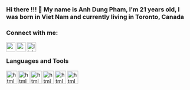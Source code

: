 ### Hi there !!! 👋 My name is Anh Dung Pham, I'm 21 years old, I was born in Viet Nam and currently living in Toronto, Canada

### Connect with me:

[<img align="left" alt="website" width="25px" src="https://upload.wikimedia.org/wikipedia/commons/thumb/c/c4/Globe_icon.svg/1024px-Globe_icon.svg.png" />][website]
[<img align="left" alt="gmail" width="25px" src="https://w7.pngwing.com/pngs/298/243/png-transparent-email-address-computer-icons-mail-miscellaneous-angle-triangle.png" />][gmail]
[<img align="left" alt="linkedIn" width="25px" src="https://cdn.jsdelivr.net/npm/simple-icons@v3/icons/linkedin.svg" />][linkedin]

[website]: https://stanleypham.com
[gmail]: mailto:phamanhdung1813@gmail.com
[linkedin]: https://www.linkedin.com/in/anh-dung-pham-38830b1a6/
<br />

### Languages and Tools
<img align="left" alt="html5" height="35px" width="30px" src="https://continuecoding.com/wp-content/uploads/2020/04/java-eps-vector-logo.png" />
<img align="left" alt="html5" height="35px" width="30px" src="https://upload.wikimedia.org/wikipedia/commons/6/6a/JavaScript-logo.png" />
<img align="left" alt="html5" height="35px" width="30px" src="https://upload.wikimedia.org/wikipedia/commons/thumb/1/1f/Python_logo_01.svg/600px-Python_logo_01.svg.png" />
<img align="left" alt="html5" height="35px" width="30px" src="https://bgasparotto.com/wp-content/uploads/2017/12/spring-boot-logo.png" />
<img align="left" alt="html5" height="35px" width="30px" src="https://miro.medium.com/max/624/1*dwa1SCG85BAzQttURVUvrA.png" />
<img align="left" alt="html5" height="35px" width="30px" src="https://encrypted-tbn0.gstatic.com/images?q=tbn:ANd9GcTkyN41-wWVbTmbITBIy52nJHLpP8wNcpuf0mOEM5Sz_6yVTy9jTlOGA4sCaySUyrK5Yqo&usqp=CAU" />




